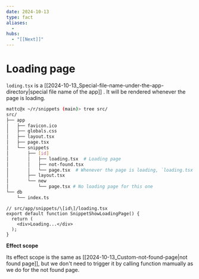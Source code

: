 ```yaml
---
date: 2024-10-13
type: fact
aliases:
  -
hubs:
  - "[[Next]]"
---
```


# Loading page

`loding.tsx` is a [[2024-10-13_Special-file-name-under-the-app-directory|special file name of the app]] . It will be rendered whenever the page is loading. 

```bash
mattc@x ~/r/snippets (main)> tree src/
src/
├── app
│   ├── favicon.ico
│   ├── globals.css
│   ├── layout.tsx
│   ├── page.tsx
│   └── snippets
│       ├── [id]
│       │   ├── loading.tsx  # Loading page
│       │   ├── not-found.tsx
│       │   └── page.tsx  # Whenever the page is loading, `loading.tsx` will be rendered
│       ├── layout.tsx
│       └── new
│           └── page.tsx # No loading page for this one
└── db
    └── index.ts

```

```tsx
// src/app/snippets/\[id\]/loading.tsx 
export default function SnippetShowLoadingPage() {
  return (
    <div>Loading...</div>
  );
}

```

**Effect scope**

Its effect scope is the same as [[2024-10-13_Custom-not-found-page|not found page]], but we don't need to trigger it by calling function mamually as we do for the not found page.

